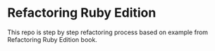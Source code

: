 # Refactoring Ruby Edition

This repo is step by step refactoring process based on example from Refactoring Ruby Edition book.
